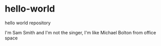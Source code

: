 # hello-world
hello world repository

I'm Sam Smith and I'm not the singer, I'm like Michael Bolton from office space
